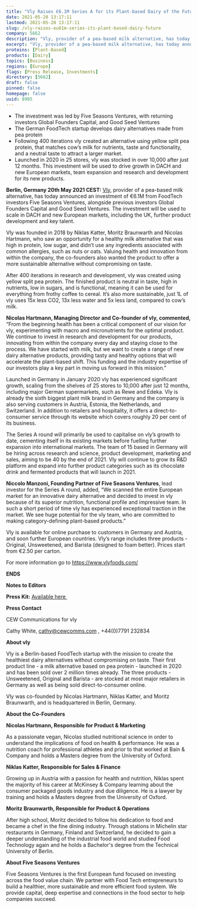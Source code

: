 ```yaml
---
title: "Vly Raises €6.1M Series A for its Plant-based Dairy of the Future"
date: 2021-05-20 13:17:11
lastmod: 2021-05-20 13:17:11
slug: /vly-raises-eu61m-series-its-plant-based-dairy-future
company: 5662
description: "Vly, provider of a pea-based milk alternative, has today announced an investment of €6.1M from FoodTech investors Five Seasons Ventures, alongside previous investors Global Founders Capital and Good Seed Ventures."
excerpt: "Vly, provider of a pea-based milk alternative, has today announced an investment of €6.1M from FoodTech investors Five Seasons Ventures, alongside previous investors Global Founders Capital and Good Seed Ventures."
proteins: [Plant-Based]
products: [Dairy]
topics: [Business]
regions: [Europe]
flags: [Press Release, Investments]
directory: [5662]
draft: false
pinned: false
homepage: false
uuid: 8985
---
```

<ul>
<li>The investment was led by Five Seasons Ventures, with returning investors Global Founders Capital, and Good Seed Ventures </li>
<li>The German FoodTech startup develops dairy alternatives made from pea protein</li>
<li>Following 400 iterations vly created an alternative using yellow split pea protein, that matches cow’s milk for nutrients, taste and functionality, and a neutral taste to attract a larger market. </li>
<li>Launched in 2020 in 25 stores, vly was stocked in over 10,000 after just 12 months. This investment will be used to drive growth in DACH and new European markets, team expansion and research and development for its new products.</li>
</ul>
<p><strong>Berlin, Germany 20th May 2021 CEST:</strong> <a href="https://www.vlyfoods.com/"><u>Vly</u></a>, provider of a pea-based milk alternative, has today announced an investment of €6.1M from FoodTech investors Five Seasons Ventures, alongside previous investors Global Founders Capital and Good Seed Ventures. The investment will be used to scale in DACH and new European markets, including the UK, further product development and key talent.</p>
<p>Vly was founded in 2018 by Niklas Katter, Moritz Braunwarth and Nicolas Hartmann, who saw an opportunity for a healthy milk alternative that was high in protein, low sugar, and didn’t use any ingredients associated with common allergies, such as nuts or oats. Valuing health and innovation from within the company, the co-founders also wanted the product to offer a more sustainable alternative without compromising on taste.</p>
<p>After 400 iterations in research and development, vly was created using yellow split pea protein. The finished product is neutral in taste, high in nutrients, low in sugars, and is functional, meaning it can be used for everything from frothy coffee to cereal. It’s also more sustainable, just 1L of vly uses 15x less CO2, 13x less water and 5x less land, compared to cow’s milk. </p>
<p><strong>Nicolas Hartmann, Managing Director and Co-founder of vly, commented,</strong> “From the beginning health has been a critical component of our vision for vly, experimenting with macro and micronutrients for the optimal product. We continue to invest in research and development for our products, innovating from within the company every day and staying close to the process. We have started with milk, but we want to create a range of new dairy alternative products, providing tasty and healthy options that will accelerate the plant-based shift. This funding and the industry expertise of our investors play a key part in moving us forward in this mission.”</p>
<p>Launched in Germany in January 2020 vly has experienced significant growth, scaling from the shelves of 25 stores to 10,000 after just 12 months, including major German supermarkets, such as Rewe and Edeka. Vly is already the sixth biggest plant milk brand in Germany and the company is also serving customers in Austria, Estonia, the Netherlands, and Switzerland. In addition to retailers and hospitality, it offers a direct-to-consumer service through its website which covers roughly 20 per cent of its business.</p>
<p>The Series A round will primarily be used to capitalise on vly’s growth to date, cementing itself in its existing markets before fuelling further expansion into international markets. The team of 15 based in Germany will be hiring across research and science, product development, marketing and sales, aiming to be 40 by the end of 2021. Vly will continue to grow its R&D platform and expand into further product categories such as its chocolate drink and fermented products that will launch in 2021.</p>
<p><strong>Niccolo Manzoni, Founding Partner of Five Seasons Ventures</strong>, lead investor for the Series A round, added, “We scanned the entire European market for an innovative dairy alternative and decided to invest in vly because of its superior nutrition, functional profile and impressive team. In such a short period of time vly has experienced exceptional traction in the market. We see huge potential for the vly team, who are committed to making category-defining plant-based products.” </p>
<p>Vly is available for online purchase to customers in Germany and Austria, and soon further European countries. Vly’s range includes three products - Original, Unsweetened, and Barista (designed to foam better). Prices start from €2.50 per carton. </p>
<p>For more information go to <a href="https://www.vlyfoods.com/"><u>https://www.vlyfoods.com/</u></a></p>
<p><strong>ENDS</strong></p>
<p><strong>Notes to Editors</strong></p>
<p><strong>Press Kit:</strong> <a href="https://drive.google.com/drive/folders/1KDLJED3Uz5WZPoeVEjW_GgH0OLTeXe0v?usp=sharing"><u>Available here </u></a></p>
<p><strong>Press Contact</strong></p>
<p>CEW Communications for vly</p>
<p>Cathy White, <a href="mailto:cathy@cewcomms.com">cathy@cewcomms.com</a> , +44(0)7791 232834</p>
<p><strong>About vly </strong></p>
<p>Vly is a Berlin-based FoodTech startup with the mission to create the healthiest dairy alternatives without compromising on taste. Their first product line - a milk alternative based on pea protein - launched in 2020 and has been sold over 2 million times already. The three products - Unsweetened, Original and Barista - are stocked at most major retailers in Germany as well as being sold direct-to-consumer online. </p>
<p>Vly was co-founded by Nicolas Hartmann, Niklas Katter, and Moritz Braunwarth, and is headquartered in Berlin, Germany.</p>
<p><strong>About the Co-Founders</strong></p>
<p><strong>Nicolas Hartmann, Responsible for Product & Marketing</strong></p>
<p>As a passionate vegan, Nicolas studied nutritional science in order to understand the implications of food on health & performance. He was a nutrition coach for professional athletes and prior to that worked at Bain & Company and holds a Masters degree from the University of Oxford.</p>
<p><strong>Niklas Katter, Responsible for Sales & Finance</strong></p>
<p>Growing up in Austria with a passion for health and nutrition, Niklas spent the majority of his career at McKinsey & Company learning about the consumer packaged goods industry and due diligence. He is a lawyer by training and holds a Masters degree from the University of Oxford. </p>
<p><strong>Moritz Braunwarth, Responsible for Product & Operations</strong></p>
<p>After high school, Moritz decided to follow his dedication to food and became a chef in the fine dining industry. Through stations in Michelin star restaurants in Germany, Finland and Switzerland, he decided to gain a deeper understanding of the industrial food world and studied Food Technology again and he holds a Bachelor's degree from the Technical University of Berlin.</p>
<p><strong>About Five Seasons Ventures</strong></p>
<p>Five Seasons Ventures is the first European fund focused on investing across the food value chain. We partner with Food Tech entrepreneurs to build a healthier, more sustainable and more efficient food system. We provide capital, deep expertise and connections in the food sector to help companies succeed.</p>
